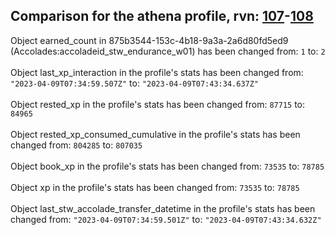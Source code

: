 ## Comparison for the athena profile, rvn: [107](https://github.com/PRO100KatYT/FortniteProfileRevisions/tree/main/profiles/athena/107%20athena.json)-[108](https://github.com/PRO100KatYT/FortniteProfileRevisions/tree/main/profiles/athena/108%20athena.json)

Object earned_count in 875b3544-153c-4b18-9a3a-2a6d80fd5ed9 (Accolades:accoladeid_stw_endurance_w01) has been changed from: `1` to: `2`
<br><br>
Object last_xp_interaction in the profile's stats has been changed from: `"2023-04-09T07:34:59.507Z"` to: `"2023-04-09T07:43:34.637Z"`
<br><br>
Object rested_xp in the profile's stats has been changed from: `87715` to: `84965`
<br><br>
Object rested_xp_consumed_cumulative in the profile's stats has been changed from: `804285` to: `807035`
<br><br>
Object book_xp in the profile's stats has been changed from: `73535` to: `78785`
<br><br>
Object xp in the profile's stats has been changed from: `73535` to: `78785`
<br><br>
Object last_stw_accolade_transfer_datetime in the profile's stats has been changed from: `"2023-04-09T07:34:59.501Z"` to: `"2023-04-09T07:43:34.632Z"`
<br><br>
